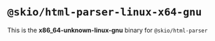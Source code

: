 # `@skio/html-parser-linux-x64-gnu`

This is the **x86_64-unknown-linux-gnu** binary for `@skio/html-parser`
